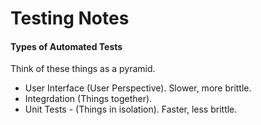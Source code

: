# Testing Notes

#### Types of Automated Tests
Think of these things as a pyramid.
* User Interface (User Perspective). Slower, more brittle.
* Integrdation (Things together). 
* Unit Tests - (Things in isolation). Faster, less brittle.

